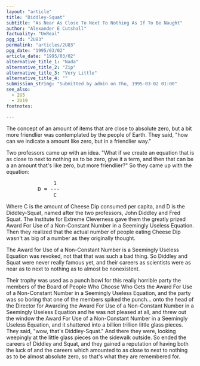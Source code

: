 ```yaml
---
layout: "article"
title: "Diddley-Squat"
subtitle: "As Near As Close To Next To Nothing As If To Be Naught"
author: "Alexander E Cutshall"
factuality: "UnReal"
pgg_id: "2U83"
permalink: "articles/2U83"
pgg_date: "1995/03/02"
article_date: "1995/03/02"
alternative_title_1: "Nada"
alternative_title_2: "Zip"
alternative_title_3: "Very Little"
alternative_title_4: ""
submission_string: "Submitted by admin on Thu, 1995-03-02 01:00"
see_also:
  - 2U5
  - 2U19
footnotes: 

---
```

<div>
<p>The concept of an amount of items that are close to absolute zero, but a bit more friendlier was contemplated by the people of Earth. They said, "how can we indicate a amount like zero, but in a friendlier way."</p>
<p>Two professors came up with an idea. "What if we create an equation that is as close to next to nothing as to be zero, give it a term, and then that can be a an amount that's like zero, but more friendlier?" So they came up with the equation:</p>
<pre>
               1
          D = ---
               C
</pre>
<p>Where C is the amount of Cheese Dip consumed per capita, and D is the Diddley-Squat, named after the two professors, John Diddley and Fred Squat. The Institute for Extreme Cleverness gave them the greatly prized Award For Use of a Non-Constant Number in a Seemingly Useless Equation. Then they realized that the actual number of people eating Cheese Dip wasn't as big of a number as they originally thought.</p>
<p>The Award for Use of a Non-Constant Number is a Seemingly Useless Equation was revoked, not that that was such a bad thing. So Diddley and Squat were never really famous yet, and their careers as scientists were as near as to next to nothing as to almost be nonexistent.</p>
<p>Their trophy was used as a punch bowl for this really horrible party the members of the Board of People Who Choose Who Gets the Award For Use of a Non-Constant Number in a Seemingly Useless Equation, and the party was so boring that one of the members spiked the punch... onto the head of the Director for Awarding the Award For Use of a Non-Constant Number in a Seemingly Useless Equation and he was not pleased at all, and threw out the window the Award For Use of a Non-Constant Number in a Seemingly Useless Equation, and it shattered into a billion trillion little glass pieces. They said, "wow, that's Diddley-Squat." And there they were, looking weepingly at the little glass pieces on the sidewalk outside. So ended the careers of Diddley and Squat, and they gained a reputation of having both the luck of and the careers which amounted to as close to next to nothing as to be almost absolute zero, so that's what they are remembered for.</p>
</div>
